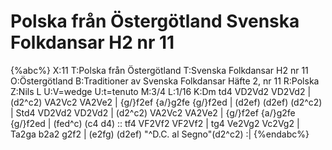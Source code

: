 # Polska från Östergötland Svenska Folkdansar H2 nr 11

{%abc%}
X:11
T:Polska från Östergötland
T:Svenska Folkdansar H2 nr 11
O:Östergötland
B:Traditioner av Svenska Folkdansar Häfte 2, nr 11
R:Polska
Z:Nils L
U:V=wedge
U:t=tenuto
M:3/4
L:1/16
K:Dm
td4  VD2Vd2 VD2Vd2 | (d2^c2) VA2Vc2 VA2Ve2 | {g/}f2ef {a/}g2fe {g/}f2ed | (d2ef)  (d2ef) (d2^c2)                  |
Std4 VD2Vd2 VD2Vd2 | (d2^c2) VA2Vc2 VA2Ve2 | {g/}f2ef {a/}g2fe {g/}f2ed | (fed^c) (c4   d4)                    ::
tf4  VF2Vf2 VF2Vf2 | tg4    Ve2Vg2 Vc2Vg2 | Ta2ga b2a2 g2f2 | (e2fg)  (d2ef) "^D.C. al Segno"(d2^c2) :|
{%endabc%}
